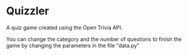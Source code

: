 # Quizzler

A quiz game created using the Open Trivia API.

You can change the category and the number of questions to finish the game by changing the parameters in the file "data.py"
